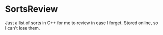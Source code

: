 # SortsReview
Just a list of sorts in C++ for me to review in case I forget. Stored online, so I can't lose them. 
